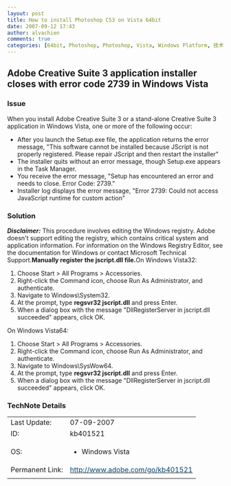 ```yaml
---
layout: post
title: How to install Photoshop CS3 on Vista 64bit
date: 2007-09-12 17:43
author: alvachien
comments: true
categories: [64bit, Photoshop, Photoshop, Vista, Windows Platform, 技术Tips]
---
```

<div>
<h2>Adobe Creative Suite 3 application installer closes with error code 2739 in Windows Vista</h2>
<div>
<h3>Issue</h3>
When you install Adobe Creative Suite 3 or a stand-alone Creative Suite 3 application in Windows Vista, one or more of the following occur:
<ul>
	<li>After you launch the Setup.exe file, the application returns the error message, "This software cannot be installed because JScript is not properly registered. Please repair JScript and then restart the installer"</li>
	<li>The installer quits without an error message, though Setup.exe appears in the Task Manager.</li>
	<li>You receive the error message, "Setup has encountered an error and needs to close. Error Code: 2739."</li>
	<li>Installer log displays the error message, "Error 2739: Could not access JavaScript runtime for custom action"  </li>
</ul>
 
<div>
<h3>Solution</h3>
<strong><em>Disclaimer:</em></strong> This procedure involves editing the Windows registry. Adobe doesn't support editing the registry, which contains critical system and application information. For information on the Windows Registry Editor, see the documentation for Windows or contact Microsoft Technical Support.<strong>Manually register the jscript.dll file.</strong>On Windows Vista32:
<ol>
	<li>Choose Start &gt; All Programs &gt; Accessories.</li>
	<li>Right-click the Command icon, choose Run As Administrator, and authenticate.</li>
	<li>Navigate to Windows\System32.</li>
	<li>At the prompt, type <strong>regsvr32 jscript.dll</strong> and press Enter.</li>
	<li>When a dialog box with the message "DllRegisterServer in jscript.dll succeeded" appears, click OK.</li>
</ol>
On Windows Vista64:
<ol>
	<li>Choose Start &gt; All Programs &gt; Accessories.</li>
	<li>Right-click the Command icon, choose Run As Administrator, and authenticate.</li>
	<li>Navigate to Windows\SysWow64.</li>
	<li>At the prompt, type <strong>regsvr32 jscript.dll</strong> and press Enter.</li>
	<li>When a dialog box with the message "DllRegisterServer in jscript.dll succeeded" appears, click OK.  </li>
</ol>
 
<h3>TechNote Details</h3>
<table cellspacing="0" cellpadding="5">
<tbody>
<tr>
<td>Last Update:</td>
<td>07-09-2007</td>
</tr>
<tr>
<td>ID:</td>
<td>kb401521</td>
</tr>
<tr>
<td>OS:</td>
<td>
<ul>
	<li>Windows Vista</li>
</ul>
</td>
</tr>
<tr>
<td>Permanent Link:</td>
<td><a href="http://www.adobe.com/go/kb401521"><span style="color: #004477;">http://www.adobe.com/go/kb401521</span></a></td>
</tr>
<tr>
<td> </td>
<td> </td>
</tr>
</tbody>
</table>
</div>
</div>
</div>
